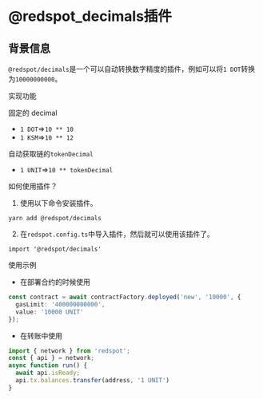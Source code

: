 # @redspot_decimals插件

## 背景信息

`@redspot/decimals`是一个可以自动转换数字精度的插件，例如可以将`1 DOT`转换为`10000000000`。

实现功能

固定的 decimal

* `1 DOT`=>`10 ** 10`
* `1 KSM`=>`10 ** 12`

自动获取链的`tokenDecimal`

* `1 UNIT`=>`10 ** tokenDecimal`

如何使用插件？

1. 使用以下命令安装插件。
```shell
yarn add @redspot/decimals
```

2. 在`redspot.config.ts`中导入插件，然后就可以使用该插件了。
```plain
import '@redspot/decimals'
```

使用示例

* 在部署合约的时候使用
```typescript
const contract = await contractFactory.deployed('new', '10000', {
  gasLimit: '400000000000',
  value: '10000 UNIT'
});
```

* 在转账中使用
```typescript
import { network } from 'redspot';
const { api } = network;
async function run() {
  await api.isReady;
  api.tx.balances.transfer(address, '1 UNIT')
}
```



